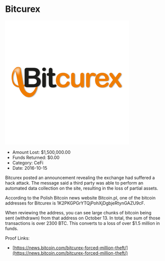 # Bitcurex
![Bitcurex](/rektimages/Bitcurex-2.png)
- Amount Lost: $1,500,000.00
- Funds Returned: $0.00
- Category: CeFi
- Date: 2016-10-15

Bitcurex posted an announcement revealing the exchange had suffered a hack attack. The message said a third party was able to perform an automated data collection on the site, resulting in the loss of partial assets.  
  
According to the Polish Bitcoin news website Bitcoin.pl, one of the bitcoin addresses for Bitcurex is 1K2PKGPGrYTQjPohXjDgbjeRtynGAZU9cF.  
  
When reviewing the address, you can see large chunks of bitcoin being sent (withdrawn) from that address on October 13. In total, the sum of those transactions is over 2300 BTC. This converts to a loss of over $1.5 million in funds.


Proof Links:
- [https://news.bitcoin.com/bitcurex-forced-million-theft/](https://news.bitcoin.com/bitcurex-forced-million-theft/)


